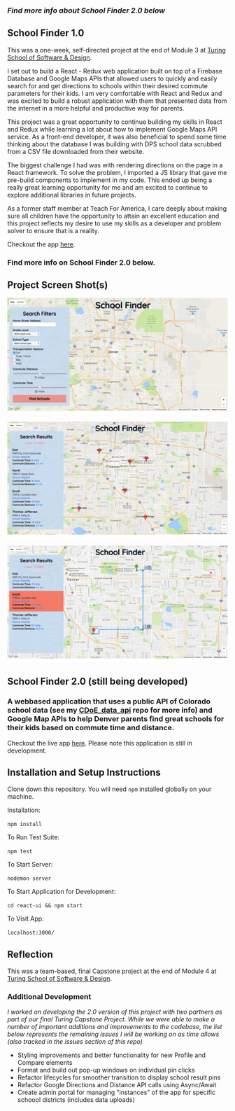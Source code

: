 ### *Find more info about School Finder 2.0 below*

## School Finder 1.0
This was a one-week, self-directed project at the end of Module 3 at [Turing School of Software & Design](www.turing.io).  
 
I set out to build a React - Redux web application built on top of a Firebase Database and Google Maps APIs that allowed users to quickly and easily search for and get directions to schools within their desired commute parameters for their kids. I am very comfortable with React and Redux and was excited to build a robust application with them that presented data from the internet in a more helpful and productive way for parents.

This project was a great opportunity to continue building my skills in React and Redux while learning a lot about how to implement Google Maps API service.  As a front-end developer, it was also beneficial to spend some time thinking about the database I was building with DPS school data scrubbed from a CSV file downloaded from their website.

The biggest challenge I had was with rendering directions on the page in a React framework.  To solve the problem, I imported a JS library that gave me pre-build components to implement in my code. This ended up being a really great learning opportunity for me and  am excited to continue to explore additional libraries in future projects.

As a former staff member at Teach For America, I care deeply about making sure all children have the opportunity to attain an excellent education and this project reflects my desire to use my skills as a developer and problem solver to ensure that is a reality.

Checkout the app [here](https://school-finder-86e85.firebaseapp.com/).
### Find more info on School Finder 2.0 below.

## Project Screen Shot(s)

![My image](./screenshots/school_finder_welcome.png)

![My image](./screenshots/school_results.png)

![My image](./screenshots/school_directions.png)


## School Finder 2.0 (still being developed)
### A webbased application that uses a public API of Colorado school data (see my [CDoE_data_api](https://github.com/sljohnson32/CDoE_data_api) repo for more info) and Google Map APIs to help Denver parents find great schools for their kids based on commute time and distance.

Checkout the live app [here](https://denver-school-finder.herokuapp.com/). Please note this application is still in development.

## Installation and Setup Instructions

Clone down this repository. You will need `npm` installed globally on your machine.  

Installation:

`npm install`  

To Run Test Suite:

`npm test`

To Start Server:

`nodemon server`

To Start Application for Development:

`cd react-ui && npm start`  

To Visit App:

`localhost:3000/`

## Reflection

This was a team-based, final Capstone project at the end of Module 4 at [Turing School of Software & Design](www.turing.io).  

### Additional Development 
_I worked on developing the 2.0 version of this project with two partners as part of our final Turing Capstone Project.  While we were able to make a number of important additions and improvements to the codebase, the list below represents the remaining issues I will be working on as time allows (also tracked in the issues section of this repo)_

- Styling improvements and better functionality for new Profile and Compare elements
- Format and build out pop-up windows on individual pin clicks
- Refactor lifecycles for smoother transition to display school result pins
- Refactor Google Directions and Distance API calls using Async/Await
- Create admin portal for managing "instances" of the app for specific schoool districts (includes data uploads)
